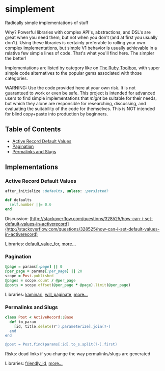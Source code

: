 # simplement

Radically simple implementations of stuff

Why? Powerful libraries with complex API's, abstractions, and DSL's are great when you need them, but not when you don't (and at first you usually don't). Using these libraries is certainly preferable to rolling your own complex implementations, but simple V1 behavior is usually achievable in a relative few simple lines of code. That's what you'll find here. The simpler the better!

Implementations are listed by category like on [The Ruby Toolbox](https://www.ruby-toolbox.com/), with super simple code alternatives to the popular gems associated with those categories.

WARNING: Use the code provided here at your own risk. It is not guaranteed to work or even be safe. This project is intended for advanced users to find simple implementations that *might* be suitable for their needs, but which they alone are responsible for researching, discussing, and evaluating the suitability of the code for themselves. This is NOT intended for blind copy+paste into production by beginners.


## Table of Contents

- [Active Record Default Values](#active-record-default-values)
- [Pagination](#pagination)
- [Permalinks and Slugs](#permalinks-and-slugs)


## Implementations

### Active Record Default Values

```ruby
after_initialize :defaults, unless: :persisted?

def defaults
  self.number ||= 0.0
end
```

Discussion: [http://stackoverflow.com/questions/328525/how-can-i-set-default-values-in-activerecord](http://stackoverflow.com/questions/328525/how-can-i-set-default-values-in-activerecord)

Libraries: [default_value_for](https://github.com/FooBarWidget/default_value_for), [more...](https://www.ruby-toolbox.com/categories/Active_Record_Default_Values)

### Pagination

```ruby
@page = params[:page] || 0
@per_page = params[:per_page] || 20
scope = Post.published
@pages = scope.count / @per_page
@posts = scope.offset(@per_page * @page).limit(@per_page)
```

Libraries: [kaminari](https://github.com/amatsuda/kaminari), [will_paginate](https://github.com/mislav/will_paginate), [more...](https://www.ruby-toolbox.com/categories/pagination)

### Permalinks and Slugs

```ruby
class Post < ActiveRecord::Base
  def to_param
    [id, title.delete(?').parameterize].join(?-)
  end
end

@post = Post.find(params[:id].to_s.split(?-).first)
```

Risks: dead links if you change the way permalinks/slugs are generated

Libraries: [friendly_id](https://github.com/norman/friendly_id), [more...](https://www.ruby-toolbox.com/categories/rails_permalinks___slugs)
